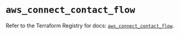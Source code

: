 # `aws_connect_contact_flow`

Refer to the Terraform Registry for docs: [`aws_connect_contact_flow`](https://registry.terraform.io/providers/hashicorp/aws/5.77.0/docs/resources/connect_contact_flow).
